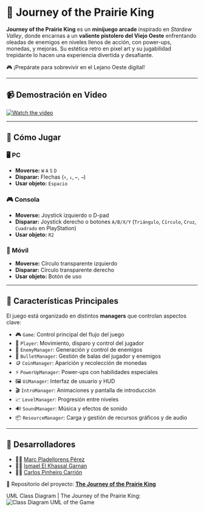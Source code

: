 # 🌾 Journey of the Prairie King

**Journey of the Prairie King** es un **minijuego arcade** inspirado en *Stardew Valley*, donde encarnas a un **valiente pistolero del Viejo Oeste** enfrentando oleadas de enemigos en niveles llenos de acción, con power-ups, monedas, y mejoras. Su estética retro en pixel art y su jugabilidad trepidante lo hacen una experiencia divertida y desafiante.

🎮 ¡Prepárate para sobrevivir en el Lejano Oeste digital!

---

## 📹 Demostración en Video

[![Watch the video](https://img.youtube.com/vi/z6JdWGjZ4yo/0.jpg)](https://youtu.be/z6JdWGjZ4yo)

---

## 🚀 Cómo Jugar

### 🖥️ PC
- **Moverse:** `W` `A` `S` `D`
- **Disparar:** Flechas (`↑`, `↓`, `←`, `→`)
- **Usar objeto:** `Espacio`

### 🎮 Consola
- **Moverse:** Joystick izquierdo o D-pad
- **Disparar:** Joystick derecho o botones `A/B/X/Y` (`Triángulo`, `Círculo`, `Cruz`, `Cuadrado` en PlayStation)
- **Usar objeto:** `R2`

### 📱 Móvil
- **Moverse:** Círculo transparente izquierdo
- **Disparar:** Círculo transparente derecho
- **Usar objeto:** Botón de uso

---

## 🧩 Características Principales

El juego está organizado en distintos **managers** que controlan aspectos clave:

- 🎮 `Game`: Control principal del flujo del juego  
- 🧍 `Player`: Movimiento, disparo y control del jugador  
- 👹 `EnemyManager`: Generación y control de enemigos  
- 🔫 `BulletManager`: Gestión de balas del jugador y enemigos  
- 🪙 `CoinManager`: Aparición y recolección de monedas  
- ⚡ `PowerUpManager`: Power-ups con habilidades especiales  
- 🖼️ `UiManager`: Interfaz de usuario y HUD  
- 🎬 `IntroManager`: Animaciones y pantalla de introducción  
- 📈 `LevelManager`: Progresión entre niveles  
- 🔊 `SoundManager`: Música y efectos de sonido  
- 📦 `ResourceManager`: Carga y gestión de recursos gráficos y de audio  

---

## 👥 Desarrolladores

- 👨‍💻 [Marc Pladellorens Pérez](https://github.com/MarcPladellorensPerez)  
- 👨‍💻 [Ismael El Khassal Garnan](https://github.com/ismaelkhassal)  
- 👨‍💻 [Carlos Pinheiro Carrión](https://github.com/Carlospinh)  

📁 Repositorio del proyecto: [**The Journey of the Prairie King**](https://github.com/Carlospinh/The-Journey-of-the-Prairie-King)

UML Class Diagram | The Journey of the Prairie King:
<image src="/Class Diagram UML_ The J.png" alt="Class Diagram UML of the Game">
